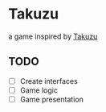 # Takuzu
a game inspired by [Takuzu](https://en.wikipedia.org/wiki/Takuzu)

## TODO
- [ ] Create interfaces
- [ ] Game logic
- [ ] Game presentation
